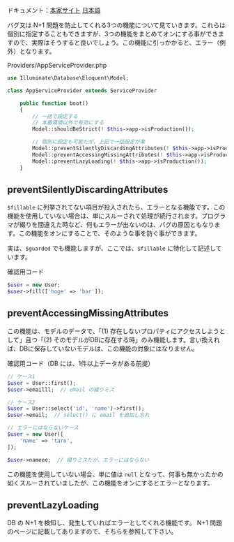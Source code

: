 ドキュメント：[本家サイト](https://laravel.com/docs/11.x/eloquent#configuring-eloquent-strictness) [日本語](https://readouble.com/laravel/11.x/ja/eloquent.html#configuring-eloquent-strictness)

バグ又は N+1 問題を防止してくれる3つの機能について見ていきます。これらは個別に指定することもできますが、3つの機能をまとめてオンにする事ができますので、実際はそうすると良いでしょう。この機能に引っかかると、エラー（例外）となります。

Providers/AppServiceProvider.php
```php
use Illuminate\Database\Eloquent\Model;

class AppServiceProvider extends ServiceProvider

    public function boot()
    {
        // 一括で設定する
        // 本番環境以外で有効にする
        Model::shouldBeStrict(! $this->app->isProduction());

        // 個別に設定も可能だが、上記で一括設定が楽
        Model::preventSilentlyDiscardingAttributes(! $this->app->isProduction());
        Model::preventAccessingMissingAttributes(! $this->app->isProduction());
        Model::preventLazyLoading(! $this->app->isProduction());
    }
```

## preventSilentlyDiscardingAttributes
`$fillable` に列挙されてない項目が投入されたら、エラーとなる機能です。この機能を使用していない場合は、単にスルーされて処理が続行されます。プログラマが綴りを間違えた時など、何もエラーが出ないのは、バグの原因ともなります。この機能をオンにすることで、そのような事を防ぐ事ができます。

実は、`$guarded` でも機能しますが、ここでは、`$fillable` に特化して記述しています。

確認用コード
```php
$user = new User;
$user->fill(['hoge' => 'bar']);
```

## preventAccessingMissingAttributes
この機能は、モデルのデータで、「(1) 存在しないプロパティにアクセスしようとして」且つ「(2) そのモデルがDBに存在する時」のみ機能します。言い換えれば、DBに保存していないモデルは、この機能の対象にはなりません。

確認用コード（DB には、1件以上データがある前提）
```php
// ケース1
$user = User::first();
$user->emailll;  // email の綴りミス

// ケース2
$user = User::select('id', 'name')->first();
$user->email;  // select() に email を追加し忘れ

// エラーにはならないケース
$user = new User([
    'name' => 'taro',
]);

$user->nameee;  // 綴りミスだが、エラーにはならない
```

この機能を使用していない場合、単に値は `null` となって、何事も無かったかの如くスルーされていましたが、この機能をオンにするとエラーとなります。

## preventLazyLoading
DB の N+1 を検知し、発生していればエラーとしてくれる機能です。
N+1 問題のページに記載してありますので、そちらを参照して下さい。